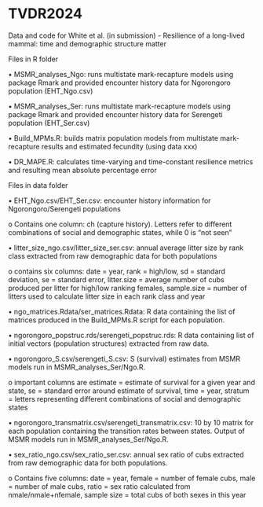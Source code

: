 # TVDR2024
Data and code for White et al. (in submission) - Resilience of a long-lived mammal: time and demographic structure matter

Files in R folder

•	MSMR_analyses_Ngo: runs multistate mark-recapture models using package Rmark and provided encounter history data for Ngorongoro population (EHT_Ngo.csv)

•	MSMR_analyses_Ser: runs multistate mark-recapture models using package Rmark and provided encounter history data for Serengeti population (EHT_Ser.csv)

•	Build_MPMs.R: builds matrix population models from multistate mark-recapture results and estimated fecundity (using data xxx)

•	DR_MAPE.R: calculates time-varying and time-constant resilience metrics and resulting mean absolute percentage error


Files in data folder

•	EHT_Ngo.csv/EHT_Ser.csv: encounter history information for Ngorongoro/Serengeti populations

  o	Contains one column: ch (capture history). Letters refer to different combinations of social and demographic states, while 0 is “not seen”

•	litter_size_ngo.csv/litter_size_ser.csv: annual average litter size by rank class extracted from raw demographic data for both populations

  o	contains six columns: date = year, rank = high/low, sd = standard deviation, se = standard error, litter.size = average number of cubs produced per litter for high/low ranking females, sample.size = number of litters used to calculate litter size in each rank class and year
  
•	ngo_matrices.Rdata/ser_matrices.Rdata: R data containing the list of matrices produced in the Build_MPMs.R script for each population. 

•	ngorongoro_popstruc.rds/serengeti_popstruc.rds: R data containing list of initial vectors (population structures) extracted from raw data.

•	ngorongoro_S.csv/serengeti_S.csv: S (survival) estimates from MSMR models run in MSMR_analyses_Ser/Ngo.R. 

  o	important columns are estimate = estimate of survival for a given year and state, se = standard error around estimate of survival, time = year, stratum = letters representing different combinations of social and demographic states
  
•	ngorongoro_transmatrix.csv/serengeti_transmatrix.csv: 10 by 10 matrix for each population containing the transition rates between states. Output of MSMR models run in MSMR_analyses_Ser/Ngo.R.

•	sex_ratio_ngo.csv/sex_ratio_ser.csv: annual sex ratio of cubs extracted from raw demographic data for both populations.

  o	Contains five columns: date = year, female = number of female cubs, male = number of male cubs, ratio = sex ratio calculated from nmale/nmale+nfemale, sample size = total cubs of both sexes in this year
